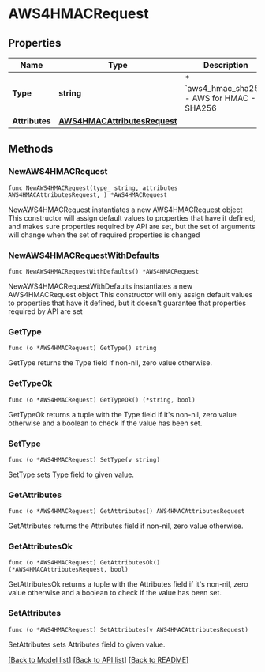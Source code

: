 # AWS4HMACRequest

## Properties

Name | Type | Description | Notes
------------ | ------------- | ------------- | -------------
**Type** | **string** | * &#x60;aws4_hmac_sha256&#x60; - AWS for HMAC - SHA256 | 
**Attributes** | [**AWS4HMACAttributesRequest**](AWS4HMACAttributesRequest.md) |  | 

## Methods

### NewAWS4HMACRequest

`func NewAWS4HMACRequest(type_ string, attributes AWS4HMACAttributesRequest, ) *AWS4HMACRequest`

NewAWS4HMACRequest instantiates a new AWS4HMACRequest object
This constructor will assign default values to properties that have it defined,
and makes sure properties required by API are set, but the set of arguments
will change when the set of required properties is changed

### NewAWS4HMACRequestWithDefaults

`func NewAWS4HMACRequestWithDefaults() *AWS4HMACRequest`

NewAWS4HMACRequestWithDefaults instantiates a new AWS4HMACRequest object
This constructor will only assign default values to properties that have it defined,
but it doesn't guarantee that properties required by API are set

### GetType

`func (o *AWS4HMACRequest) GetType() string`

GetType returns the Type field if non-nil, zero value otherwise.

### GetTypeOk

`func (o *AWS4HMACRequest) GetTypeOk() (*string, bool)`

GetTypeOk returns a tuple with the Type field if it's non-nil, zero value otherwise
and a boolean to check if the value has been set.

### SetType

`func (o *AWS4HMACRequest) SetType(v string)`

SetType sets Type field to given value.


### GetAttributes

`func (o *AWS4HMACRequest) GetAttributes() AWS4HMACAttributesRequest`

GetAttributes returns the Attributes field if non-nil, zero value otherwise.

### GetAttributesOk

`func (o *AWS4HMACRequest) GetAttributesOk() (*AWS4HMACAttributesRequest, bool)`

GetAttributesOk returns a tuple with the Attributes field if it's non-nil, zero value otherwise
and a boolean to check if the value has been set.

### SetAttributes

`func (o *AWS4HMACRequest) SetAttributes(v AWS4HMACAttributesRequest)`

SetAttributes sets Attributes field to given value.



[[Back to Model list]](../README.md#documentation-for-models) [[Back to API list]](../README.md#documentation-for-api-endpoints) [[Back to README]](../README.md)



